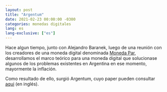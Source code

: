 ```yaml
---
layout: post
title: "Argentum"
date: 2021-02-23 00:00:00 -0300
categories: monedas digitales
lang: es
lang-exclusive: ["es"]
---
```


Hace algun tiempo, junto con Alejandro Baranek, luego de una reunión con los creadores de una moneda digital denominada [Moneda Par](https://monedapar.com.ar), desarrollamos el marco teórico para una moneda digital que solucionase algunos de los problemas existentes en Argentina en ese momento, mayormente la inflación.

Como resultado de ello, surgió Argentum, cuyo paper pueden consultar [aqui](https://arxiv.org/abs/1912.09569) (en inglés).
